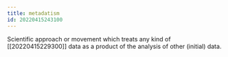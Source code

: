 ```yaml
---
title: metadatism
id: 20220415243100
---
```


Scientific approach or movement which treats any kind of [[20220415229300]] data as a product of the analysis of other (initial) data.
